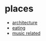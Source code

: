 # places

- [architecture](architecture.md)
- [eating](eating.md)
- [music related](music%20related.md)
